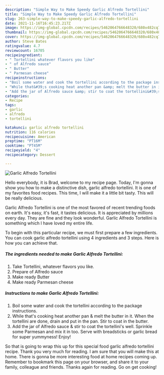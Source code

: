 ```yaml
---
description: "Simple Way to Make Speedy Garlic Alfredo Tortellini"
title: "Simple Way to Make Speedy Garlic Alfredo Tortellini"
slug: 263-simple-way-to-make-speedy-garlic-alfredo-tortellini
date: 2021-11-16T16:45:23.217Z
image: https://img-global.cpcdn.com/recipes/5462064766648320/680x482cq70/garlic-alfredo-tortellini-recipe-main-photo.jpg
thumbnail: https://img-global.cpcdn.com/recipes/5462064766648320/680x482cq70/garlic-alfredo-tortellini-recipe-main-photo.jpg
cover: https://img-global.cpcdn.com/recipes/5462064766648320/680x482cq70/garlic-alfredo-tortellini-recipe-main-photo.jpg
author: Steve Bates
ratingvalue: 4.7
reviewcount: 16705
recipeingredient:
- " Tortellini whatever flavors you like"
- " of Alfredo sauce"
- " Butter"
- " Parmesan cheese"
recipeinstructions:
- "Boil some water and cook the tortellini according to the package instructions."
- "While that&#39;s cooking heat another pan &amp; melt the butter in it. When the tortellini are done, drain and put in the pan. Stir to coat in the butter."
- "Add the jar of Alfredo sauce &amp; stir to coat the tortellini&#39;s well. Sprinkle some Parmesan and mix it in too. Serve with breadsticks or garlic bread for super yummyness! Enjoy!"
categories:
- Recipe
tags:
- garlic
- alfredo
- tortellini

katakunci: garlic alfredo tortellini 
nutrition: 116 calories
recipecuisine: American
preptime: "PT16M"
cooktime: "PT45M"
recipeyield: "4"
recipecategory: Dessert

---
```



![Garlic Alfredo Tortellini](https://img-global.cpcdn.com/recipes/5462064766648320/680x482cq70/garlic-alfredo-tortellini-recipe-main-photo.jpg)

Hello everybody, it is Brad, welcome to my recipe page. Today, I'm gonna show you how to make a distinctive dish, garlic alfredo tortellini. It is one of my favorites food recipes. This time, I will make it a little bit tasty. This will be really delicious.



Garlic Alfredo Tortellini is one of the most favored of recent trending foods on earth. It's easy, it's fast, it tastes delicious. It is appreciated by millions every day. They are fine and they look wonderful. Garlic Alfredo Tortellini is something which I have loved my entire life.


To begin with this particular recipe, we must first prepare a few ingredients. You can cook garlic alfredo tortellini using 4 ingredients and 3 steps. Here is how you can achieve that.

<!--inarticleads1-->

##### The ingredients needed to make Garlic Alfredo Tortellini:

1. Take  Tortellini, whatever flavors you like.
1. Prepare  of Alfredo sauce
1. Make ready  Butter
1. Make ready  Parmesan cheese




<!--inarticleads2-->

##### Instructions to make Garlic Alfredo Tortellini:

1. Boil some water and cook the tortellini according to the package instructions.
1. While that&#39;s cooking heat another pan &amp; melt the butter in it. When the tortellini are done, drain and put in the pan. Stir to coat in the butter.
1. Add the jar of Alfredo sauce &amp; stir to coat the tortellini&#39;s well. Sprinkle some Parmesan and mix it in too. Serve with breadsticks or garlic bread for super yummyness! Enjoy!




So that is going to wrap this up for this special food garlic alfredo tortellini recipe. Thank you very much for reading. I am sure that you will make this at home. There is gonna be more interesting food at home recipes coming up. Remember to bookmark this page on your browser, and share it to your family, colleague and friends. Thanks again for reading. Go on get cooking!
